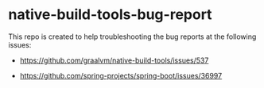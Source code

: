 # native-build-tools-bug-report

This repo is created to help troubleshooting the bug reports at the following issues:

* https://github.com/graalvm/native-build-tools/issues/537

* https://github.com/spring-projects/spring-boot/issues/36997
